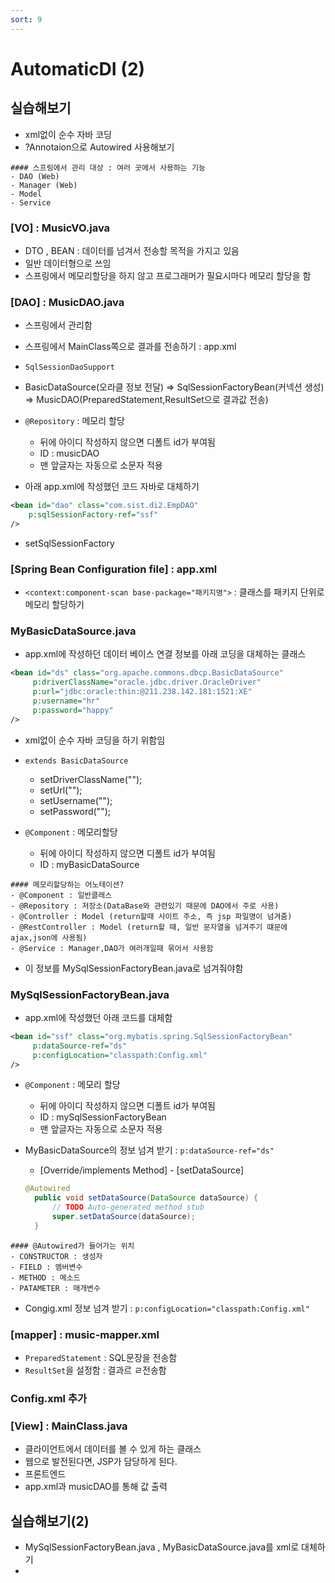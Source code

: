 ```yaml
---
sort: 9
---
```


# AutomaticDI (2)

## 실습해보기
- xml없이 순수 자바 코딩 
- ?Annotaion으로 Autowired 사용해보기

```tip
#### 스프링에서 관리 대상 : 여러 곳에서 사용하는 기능
- DAO (Web)
- Manager (Web)
- Model
- Service
```

### [VO] : MusicVO.java
- DTO , BEAN : 데이터를 넘겨서 전송할 목적을 가지고 있음
- 일반 데이터형으로 쓰임
- 스프링에서 메모리할당을 하지 않고 프로그래머가 필요시마다 메모리 할당을 함

### [DAO] : MusicDAO.java
- 스프링에서 관리함
- 스프링에서 MainClass쪽으로 결과를 전송하기 : app.xml
- `SqlSessionDaoSupport`
- BasicDataSource(오라클 정보 전달) => SqlSessionFactoryBean(커넥션 생성) => MusicDAO(PreparedStatement,ResultSet으로 결과값 전송)

- `@Repository` : 메모리 할당
  - 뒤에 아이디 작성하지 않으면 디폴트 id가 부여됨
  - ID : musicDAO
  - 맨 앞글자는 자동으로 소문자 적용

- 아래 app.xml에 작성했던 코드 자바로 대체하기

```xml
<bean id="dao" class="com.sist.di2.EmpDAO"
    p:sqlSessionFactory-ref="ssf"
/>
```
- setSqlSessionFactory


### [Spring Bean Configuration file] : app.xml
- `<context:component-scan base-package="패키지명">` : 클래스를 패키지 단위로 메모리 할당하기

### MyBasicDataSource.java
- app.xml에 작성하던 데이터 베이스 연결 정보를 아래 코딩을 대체하는 클래스

```xml
<bean id="ds" class="org.apache.commons.dbcp.BasicDataSource"
     p:driverClassName="oracle.jdbc.driver.OracleDriver"
     p:url="jdbc:oracle:thin:@211.238.142.181:1521:XE"
     p:username="hr"
     p:password="happy"
/>
```
- xml없이 순수 자바 코딩을 하기 위함임
- `extends BasicDataSource` 
  - setDriverClassName("");
  - setUrl("");
  - setUsername("");
  - setPassword("");

- `@Component` : 메모리할당
  - 뒤에 아이디 작성하지 않으면 디폴트 id가 부여됨
  - ID : myBasicDataSource

```note
#### 메모리할당하는 어노테이션?
- @Component : 일반클래스
- @Repository : 저장소(DataBase와 관련있기 때문에 DAO에서 주로 사용)
- @Controller : Model (return할때 사이트 주소, 즉 jsp 파일명이 넘겨줌)
- @RestController : Model (return할 때, 일반 문자열을 넘겨주기 떄문에 ajax,json에 사용됨)
- @Service : Manager,DAO가 여러개일때 묶어서 사용함
```
- 이 정보를 MySqlSessionFactoryBean.java로 넘겨줘야함


### MySqlSessionFactoryBean.java

- app.xml에 작성했던 아래 코드를 대체함

```xml
<bean id="ssf" class="org.mybatis.spring.SqlSessionFactoryBean"
     p:dataSource-ref="ds"
     p:configLocation="classpath:Config.xml"
/>
```
- `@Component` : 메모리 할당
  - 뒤에 아이디 작성하지 않으면 디폴트 id가 부여됨
  - ID : mySqlSessionFactoryBean
  - 맨 앞글자는 자동으로 소문자 적용

- MyBasicDataSource의 정보 넘겨 받기 : `p:dataSource-ref="ds"`
  - [Override/implements Method] - [setDataSource]
 
  ```java
  @Autowired
	public void setDataSource(DataSource dataSource) {
		// TODO Auto-generated method stub
		super.setDataSource(dataSource);
	}
  ```

```note
#### @Autowired가 들어가는 위치
- CONSTRUCTOR : 생성자
- FIELD : 멤버변수
- METHOD : 메소드
- PATAMETER : 매개변수
```

- Congig.xml 정보 넘겨 받기 : `p:configLocation="classpath:Config.xml"`




### [mapper] : music-mapper.xml
- `PreparedStatement` : SQL문장을 전송함
- `ResultSet`을 설정함 : 결과르 ㄹ전송함

### Config.xml 추가


### [View] : MainClass.java
- 클라이언트에서 데이터를 볼 수 있게 하는 클래스
- 웹으로 발전된다면, JSP가 담당하게 된다.
- 프론트엔드
- app.xml과 musicDAO를 통해 값 출력

## 실습해보기(2)
- MySqlSessionFactoryBean.java , MyBasicDataSource.java를 xml로 대체하기
- 
